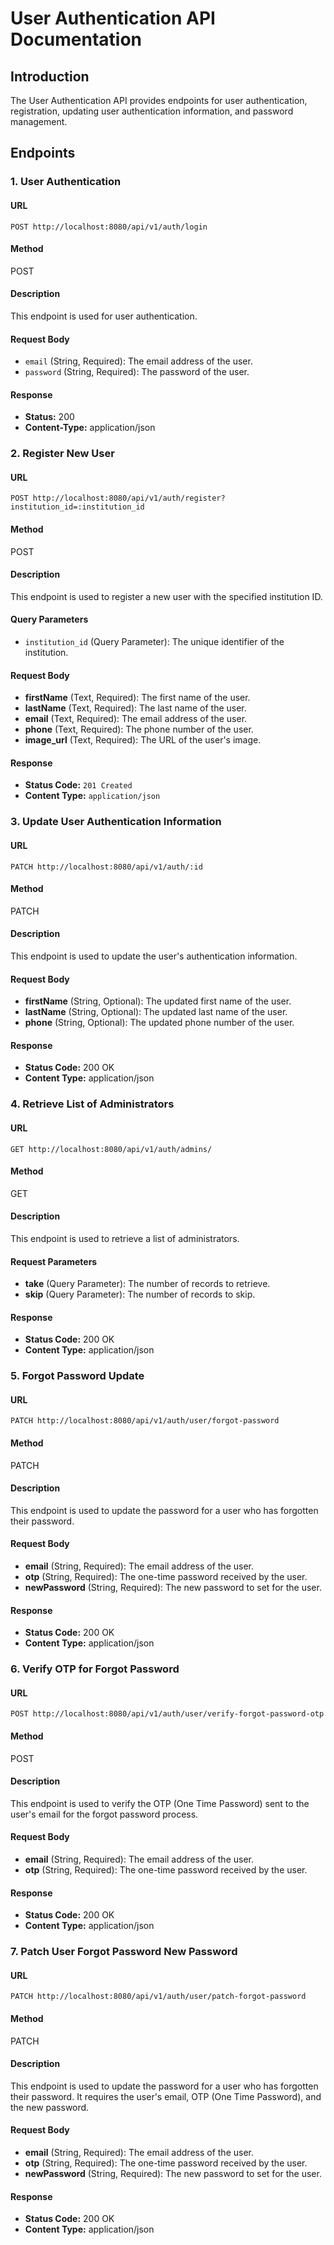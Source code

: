 # User Authentication API Documentation

## Introduction

The User Authentication API provides endpoints for user authentication, registration, updating user authentication information, and password management.

## Endpoints

### 1. User Authentication

#### URL

`POST http://localhost:8080/api/v1/auth/login`

#### Method

POST

#### Description

This endpoint is used for user authentication.

#### Request Body

- `email` (String, Required): The email address of the user.
- `password` (String, Required): The password of the user.

#### Response

- **Status:** 200
- **Content-Type:** application/json

### 2. Register New User

#### URL

`POST http://localhost:8080/api/v1/auth/register?institution_id=:institution_id`

#### Method

POST

#### Description

This endpoint is used to register a new user with the specified institution ID.

#### Query Parameters

- `institution_id` (Query Parameter): The unique identifier of the institution.

#### Request Body

- **firstName** (Text, Required): The first name of the user.
- **lastName** (Text, Required): The last name of the user.
- **email** (Text, Required): The email address of the user.
- **phone** (Text, Required): The phone number of the user.
- **image_url** (Text, Required): The URL of the user's image.

#### Response

- **Status Code:** `201 Created`
- **Content Type:** `application/json`

### 3. Update User Authentication Information

#### URL

`PATCH http://localhost:8080/api/v1/auth/:id`

#### Method

PATCH

#### Description

This endpoint is used to update the user's authentication information.

#### Request Body

- **firstName** (String, Optional): The updated first name of the user.
- **lastName** (String, Optional): The updated last name of the user.
- **phone** (String, Optional): The updated phone number of the user.

#### Response

- **Status Code:** 200 OK
- **Content Type:** application/json

### 4. Retrieve List of Administrators

#### URL

`GET http://localhost:8080/api/v1/auth/admins/`

#### Method

GET

#### Description

This endpoint is used to retrieve a list of administrators.

#### Request Parameters

- **take** (Query Parameter): The number of records to retrieve.
- **skip** (Query Parameter): The number of records to skip.

#### Response

- **Status Code:** 200 OK
- **Content Type:** application/json

### 5. Forgot Password Update

#### URL

`PATCH http://localhost:8080/api/v1/auth/user/forgot-password`

#### Method

PATCH

#### Description

This endpoint is used to update the password for a user who has forgotten their password.

#### Request Body

- **email** (String, Required): The email address of the user.
- **otp** (String, Required): The one-time password received by the user.
- **newPassword** (String, Required): The new password to set for the user.

#### Response

- **Status Code:** 200 OK
- **Content Type:** application/json

### 6. Verify OTP for Forgot Password

#### URL

`POST http://localhost:8080/api/v1/auth/user/verify-forgot-password-otp`

#### Method

POST

#### Description

This endpoint is used to verify the OTP (One Time Password) sent to the user's email for the forgot password process.

#### Request Body

- **email** (String, Required): The email address of the user.
- **otp** (String, Required): The one-time password received by the user.

#### Response

- **Status Code:** 200 OK
- **Content Type:** application/json

### 7. Patch User Forgot Password New Password

#### URL

`PATCH http://localhost:8080/api/v1/auth/user/patch-forgot-password`

#### Method

PATCH

#### Description

This endpoint is used to update the password for a user who has forgotten their password. It requires the user's email, OTP (One Time Password), and the new password.

#### Request Body

- **email** (String, Required): The email address of the user.
- **otp** (String, Required): The one-time password received by the user.
- **newPassword** (String, Required): The new password to set for the user.

#### Response

- **Status Code:** 200 OK
- **Content Type:** application/json
